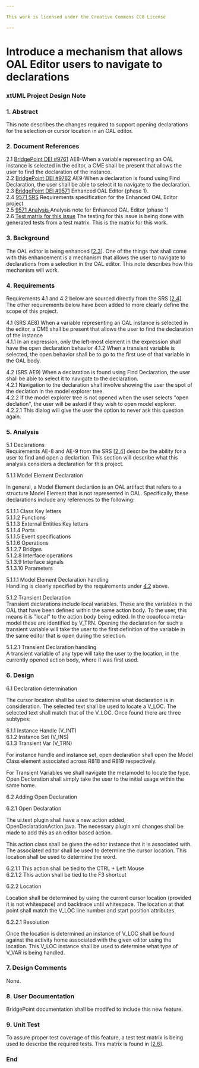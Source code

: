 ```yaml
---

This work is licensed under the Creative Commons CC0 License

---
```


# Introduce a mechanism that allows OAL Editor users to navigate to declarations    
### xtUML Project Design Note

### 1. Abstract

This note describes the changes required to support opening declarations for the selection or cursor location in an OAL editor.    

### 2. Document References
<a id="2.1"></a>2.1 [BridgePoint DEI #9761](https://support.onefact.net/issues/9761)  AE8-When a variable representing an OAL instance is selected in the editor, a CME shall be present that allows the user to find the declaration of the instance.   
<a id="2.2"></a>2.2 [BridgePoint DEI #9762](https://support.onefact.net/issues/9762) AE9-When a declaration is found using Find Declaration, the user shall be able to select it to navigate to the declaration.    
<a id="2.3"></a>2.3 [BridgePoint DEI #9571](https://support.onefact.net/issues/9571) Enhanced OAL Editor (phase 1).  
<a id="2.4"></a>2.4 [9571 SRS](https://docs.google.com/document/d/1gbqKooXBE5xBIv5bSS86pKOMKLS_W4t0GTjUfpvQvIY/edit) Requirements specification for the Enhanced OAL Editor project  
<a id="2.5"></a>2.5 [9571 Analysis ](../9571_oal_xtext_editor/9571_oal_xtext_editor_option2_ant.md) Analysis note for Enhanced OAL Editor (phase 1)  
<a id="2.6"></a>2.6 [Test matrix for this issue](find_declarations_matrix.txt) The testing for this issue is being done with generated tests from a test matrix. This is the matrix for this work.  

### 3. Background  

The OAL editor is being enhanced [[2.3](2.3)].  One of the things that shall come with this enhancement is a mechanism that allows the user to navigate to declarations from a selection in the OAL editor. This note describes how this mechanism will work.  

### 4. Requirements

Requirements 4.1 and 4.2 below are sourced directly from the SRS [[2.4](2.4)]. The other requirements below have been added to more clearly define the scope of this project.  

4.1 (SRS AE8) When a variable representing an OAL instance is selected in the editor, a CME shall be present that allows the user to find the declaration of the instance   
4.1.1 In an expression, only the left-most element in the expression shall have the open declaration behavior
4.1.2 When a transient variable is selected, the open behavior shall be to go to the first use of that variable in the OAL body.  

4.2 (SRS AE9) When a declaration is found using Find Declaration, the user shall be able to select it to navigate to the declaration.  
4.2.1 Navigation to the declaration shall involve showing the user the spot of the declation in the model explorer tree.  
4.2.2 If the model explorer tree is not opened when the user selects "open declation", the user will be asked if they wish to open model explorer.  
4.2.2.1 This dialog will give the user the option to never ask this question again.  

### 5. Analysis

5.1 Declarations  
Requirements AE-8 and AE-9 from the SRS [[2.4](2.4)] describe the ability for a user to find and open a declartion. This section will describe what this analysis considers a declaration for this project.   

5.1.1 Model Element Declaration   

In general, a Model Element declartion is an OAL artifact that refers to a structure Model Element that is not represented in OAL. Specifically, these declarations include any references to the following:    

5.1.1.1 Class Key letters  
5.1.1.2 Functions    
5.1.1.3 External Entities Key letters  
5.1.1.4 Ports  
5.1.1.5 Event specifications  
5.1.1.6 Operations  
5.1.2.7 Bridges  
5.1.2.8 Interface operations  
5.1.3.9 Interface signals  
5.1.3.10 Parameters  

5.1.1.1 Model Element Declaration handling  
Handling is clearly specified by the requirements under [4.2](4.2) above.  

5.1.2 Transient Declaration  
Transient declarations include local variables.  These are the variables in the OAL that have been defined within the same action body.  To the user, this means it is "local" to the action body being edited. In the ooaofooa meta-model these are identified by V_TRN. Opening the declaration for such a transient variable will take the user to the first definition of the variable in the same editor that is open during the selection.  

5.1.2.1 Transient Declaration handling  
A transient variable of any type will take the user to the location, in the currently opened action body, where it was first used.  
 

### 6. Design

6.1 Declaration determination  

The cursor location shall be used to determine what declaration is in consideration.  The selected text shall be used to locate a V_LOC.  The selected text shall match that of the V_LOC.  Once found there are three subtypes:

6.1.1 Instance Handle (V_INT)  
6.1.2 Instance Set (V_INS)  
6.1.3 Transient Var (V_TRN)  

For instance handle and instance set, open declaration shall open the Model Class element associated across R818 and R819 respectively.  

For Transient Variables we shall navigate the metamodel to locate the type.  Open Declaration shall simply take the user to the initial usage within the same home.  

6.2 Adding Open Declaration  

6.2.1 Open Declaration  

The ui.text plugin shall have a new action added, OpenDeclarationAction.java.  The necessary plugin xml changes shall be made to add this as an editor based action.  

This action class shall be given the editor instance that it is associated with.  The associated editor shall be used to determine the cursor location.  This location shall be used to determine the word.  

6.2.1.1 This action shall be tied to the CTRL + Left Mouse  
6.2.1.2 This action shall be tied to the F3 shortcut  

6.2.2 Location  

Location shall be determined by using the current cursor location (provided it is not whitespace) and backtrace until whitespace.  The location at that point shall match the V_LOC line number and start position attributes.  

6.2.2.1 Resolution  

Once the location is determined an instance of V_LOC shall be found against the activity home associated with the given editor using the location.  This V_LOC instance shall be used to determine what type of V_VAR is being handled.  

### 7. Design Comments

None.  

### 8. User Documentation

BridgePoint documentation shall be modifed to include this new feature.  

### 9. Unit Test

To assure proper test coverage of this feature, a test test matrix is being used to describe the required tests. This matrix is found in [[2.6](2.6)].  

### End
